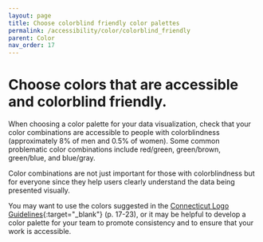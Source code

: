 ```yaml
---
layout: page
title: Choose colorblind friendly color palettes
permalink: /accessibility/color/colorblind_friendly
parent: Color
nav_order: 17
---
```


# Choose colors that are accessible and colorblind friendly. 

When choosing a color palette for your data visualization, check that your color combinations are accessible to people with colorblindness (approximately 8% of men and 0.5% of women). Some common problematic color combinations include red/green, green/brown, green/blue, and blue/gray. 

Color combinations are not just important for those with colorblindness but for everyone since they help users clearly understand the data being presented visually.

You may want to use the colors suggested in the [Connecticut Logo Guidelines](https://portal.ct.gov/-/media/DECD/Tourism/CT-Brand-2023/CT-DECD-LOGO-GUIDELINES-110223.pdf){:target="_blank"} (p. 17-23), or it may be helpful to develop a color palette for your team to promote consistency and to ensure that your work is accessible. 
